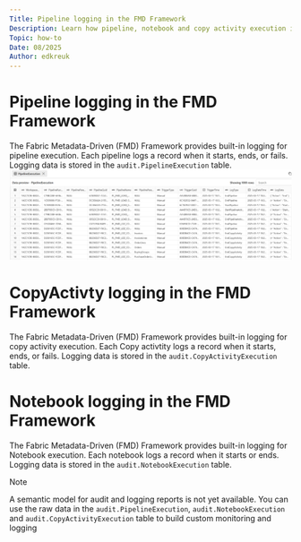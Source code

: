 ```yaml
---
Title: Pipeline logging in the FMD Framework
Description: Learn how pipeline, notebook and copy activity execution is logged and monitored in the Fabric Metadata-Driven (FMD) Framework.
Topic: how-to
Date: 08/2025
Author: edkreuk
---
```


# Pipeline logging in the FMD Framework

The Fabric Metadata-Driven (FMD) Framework provides built-in logging for pipeline execution. Each pipeline logs a record when it starts, ends, or fails. Logging data is stored in the `audit.PipelineExecution` table.
![FMD_Logging](/Images/FMD_Logging.png)

# CopyActivty logging in the FMD Framework

The Fabric Metadata-Driven (FMD) Framework provides built-in logging for copy activity execution. Each Copy activtity logs a record when it starts, ends, or fails. Logging data is stored in the `audit.CopyActivityExecution` table.

# Notebook logging in the FMD Framework

The Fabric Metadata-Driven (FMD) Framework provides built-in logging for Notebook execution. Each notebook logs a record when it starts or ends. Logging data is stored in the `audit.NotebookExecution` table.



> [!NOTE]
> A semantic model for audit and logging reports is not yet available. You can use the raw data in the `audit.PipelineExecution`, `audit.NotebookExecution` and `audit.CopyActivityExecution` table to build custom monitoring and logging

